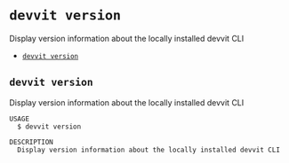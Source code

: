 # `devvit version`

Display version information about the locally installed devvit CLI

- [`devvit version`](#devvit-version)

## `devvit version`

Display version information about the locally installed devvit CLI

```
USAGE
  $ devvit version

DESCRIPTION
  Display version information about the locally installed devvit CLI
```
